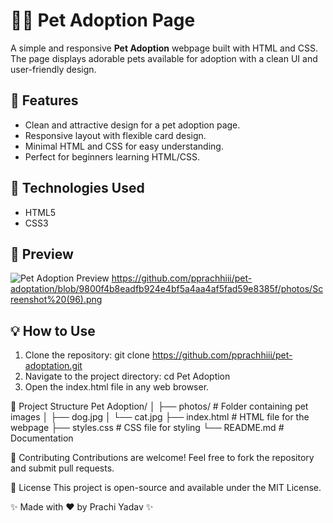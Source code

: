 # 🐶🐱 Pet Adoption Page

A simple and responsive **Pet Adoption** webpage built with HTML and CSS. The page displays adorable pets available for adoption with a clean UI and user-friendly design.

## 🌟 Features
- Clean and attractive design for a pet adoption page.
- Responsive layout with flexible card design.
- Minimal HTML and CSS for easy understanding.
- Perfect for beginners learning HTML/CSS.

## 🚀 Technologies Used
- HTML5
- CSS3

## 🎨 Preview
![Pet Adoption Preview](screenshot.png) https://github.com/pprachhiii/pet-adoptation/blob/9800f4b8eadfb924e4bf5a4aa4af5fad59e8385f/photos/Screenshot%20(96).png

## 💡 How to Use
1. Clone the repository: git clone https://github.com/pprachhiii/pet-adoptation.git
2. Navigate to the project directory: cd Pet Adoption
3. Open the index.html file in any web browser.

📂 Project Structure
Pet Adoption/
│
├── photos/           # Folder containing pet images
│   ├── dog.jpg
│   └── cat.jpg
├── index.html        # HTML file for the webpage
├── styles.css        # CSS file for styling
└── README.md         # Documentation

💬 Contributing
Contributions are welcome! Feel free to fork the repository and submit pull requests.

📄 License
This project is open-source and available under the MIT License.

✨ Made with ❤️ by Prachi Yadav ✨


